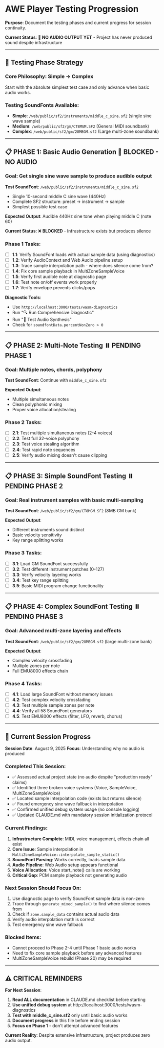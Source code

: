 # AWE Player Testing Progression

**Purpose**: Document the testing phases and current progress for session continuity.

**Current Status**: 🚨 **NO AUDIO OUTPUT YET** - Project has never produced sound despite infrastructure

---

## 🎯 **Testing Phase Strategy**

### **Core Philosophy**: Simple → Complex
Start with the absolute simplest test case and only advance when basic audio works.

### **Testing SoundFonts Available**:
- **Simple**: `/web/public/sf2/instruments/middle_c_sine.sf2` (single sine wave sample)
- **Medium**: `/web/public/sf2/gm/CT8MGM.SF2` (General MIDI soundbank)
- **Complex**: `/web/public/sf2/gm/28MBGM.sf2` (Large multi-zone soundbank)

---

## 📋 **PHASE 1: Basic Audio Generation** 🔴 **BLOCKED - NO AUDIO**

### **Goal**: Get single sine wave sample to produce audible output

**Test SoundFont**: `/web/public/sf2/instruments/middle_c_sine.sf2`
- Single 10-second middle C sine wave (440Hz)
- Complete SF2 structure: preset → instrument → sample
- Simplest possible test case

**Expected Output**: Audible 440Hz sine tone when playing middle C (note 60)

**Current Status**: ❌ **BLOCKED** - Infrastructure exists but produces silence

### **Phase 1 Tasks**:
- [ ] **1.1**: Verify SoundFont loads with actual sample data (using diagnostics)
- [ ] **1.2**: Verify AudioContext and Web Audio pipeline setup
- [ ] **1.3**: Trace sample interpolation path - where does silence come from?
- [ ] **1.4**: Fix core sample playback in MultiZoneSampleVoice
- [ ] **1.5**: Verify first audible note at diagnostic page
- [ ] **1.6**: Test note on/off events work properly
- [ ] **1.7**: Verify envelope prevents clicks/pops

**Diagnostic Tools**: 
- Use `http://localhost:3000/tests/wasm-diagnostics`
- Run "🔍 Run Comprehensive Diagnostic"  
- Run "🎵 Test Audio Synthesis"
- Check for `soundfontData.percentNonZero > 0`

---

## 📋 **PHASE 2: Multi-Note Testing** ⏸️ **PENDING PHASE 1**

### **Goal**: Multiple notes, chords, polyphony

**Test SoundFont**: Continue with `middle_c_sine.sf2`

**Expected Output**: 
- Multiple simultaneous notes
- Clean polyphonic mixing
- Proper voice allocation/stealing

### **Phase 2 Tasks**:
- [ ] **2.1**: Test multiple simultaneous notes (2-4 voices)
- [ ] **2.2**: Test full 32-voice polyphony
- [ ] **2.3**: Test voice stealing algorithm
- [ ] **2.4**: Test rapid note sequences
- [ ] **2.5**: Verify audio mixing doesn't cause clipping

---

## 📋 **PHASE 3: Simple SoundFont Testing** ⏸️ **PENDING PHASE 2**

### **Goal**: Real instrument samples with basic multi-sampling

**Test SoundFont**: `/web/public/sf2/gm/CT8MGM.SF2` (8MB GM bank)

**Expected Output**:
- Different instruments sound distinct
- Basic velocity sensitivity
- Key range splitting works

### **Phase 3 Tasks**:
- [ ] **3.1**: Load GM SoundFont successfully
- [ ] **3.2**: Test different instrument patches (0-127)
- [ ] **3.3**: Verify velocity layering works
- [ ] **3.4**: Test key range splitting
- [ ] **3.5**: Basic MIDI program change functionality

---

## 📋 **PHASE 4: Complex SoundFont Testing** ⏸️ **PENDING PHASE 3**

### **Goal**: Advanced multi-zone layering and effects

**Test SoundFont**: `/web/public/sf2/gm/28MBGM.sf2` (large multi-zone bank)

**Expected Output**:
- Complex velocity crossfading
- Multiple zones per note
- Full EMU8000 effects chain

### **Phase 4 Tasks**:
- [ ] **4.1**: Load large SoundFont without memory issues
- [ ] **4.2**: Test complex velocity crossfading
- [ ] **4.3**: Test multiple sample zones per note
- [ ] **4.4**: Verify all 58 SoundFont generators
- [ ] **4.5**: Test EMU8000 effects (filter, LFO, reverb, chorus)

---

## 🔧 **Current Session Progress** 

**Session Date**: August 9, 2025
**Focus**: Understanding why no audio is produced

### **Completed This Session**:
- ✅ Assessed actual project state (no audio despite "production ready" claims)
- ✅ Identified three broken voice systems (Voice, SampleVoice, MultiZoneSampleVoice)
- ✅ Located sample interpolation code (exists but returns silence)
- ✅ Found emergency sine wave fallback in interpolation
- ✅ Confirmed unified debug system usage (no console logging)
- ✅ Updated CLAUDE.md with mandatory session initialization protocol

### **Current Findings**:
1. **Infrastructure Complete**: MIDI, voice management, effects chain all exist
2. **Core Issue**: Sample interpolation in `MultiZoneSampleVoice::interpolate_sample_static()` 
3. **SoundFont Parsing**: Works correctly, loads sample data
4. **Audio Pipeline**: Web Audio setup appears functional
5. **Voice Allocation**: Voice start_note() calls are working
6. **Critical Gap**: PCM sample playback not generating audio

### **Next Session Should Focus On**:
1. Use diagnostic page to verify SoundFont sample data is non-zero
2. Trace through `generate_mixed_sample()` to find where silence comes from
3. Check if `zone.sample_data` contains actual audio data
4. Verify audio interpolation math is correct
5. Test emergency sine wave fallback

### **Blocked Items**:
- Cannot proceed to Phase 2-4 until Phase 1 basic audio works
- Need to fix core sample playback before any advanced features
- MultiZoneSampleVoice rebuild (Phase 20) may be required

---

## ⚠️ **CRITICAL REMINDERS**

**For Next Session**:
1. **Read ALL documentation** in CLAUDE.md checklist before starting
2. **Use unified debug system** at http://localhost:3000/tests/wasm-diagnostics  
3. **Test with middle_c_sine.sf2** only until basic audio works
4. **Document progress** in this file before ending session
5. **Focus on Phase 1** - don't attempt advanced features

**Current Reality**: Despite extensive infrastructure, project produces zero audio output.